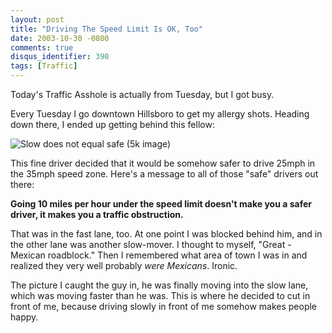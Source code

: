 ```yaml
---
layout: post
title: "Driving The Speed Limit Is OK, Too"
date: 2003-10-30 -0800
comments: true
disqus_identifier: 390
tags: [Traffic]
---
```

Today's Traffic Asshole is actually from Tuesday, but I got busy.
 
 Every Tuesday I go downtown Hillsboro to get my allergy shots. Heading
down there, I ended up getting behind this fellow:
 
 ![Slow does not equal safe (5k
image)](https://hyqi8g.blu.livefilestore.com/y2pTE7_cyYRXwSHyE_bgsV9TMibOMMEmboX2OFqQs2-AsRWL4mkdZkXiX1naZ2ZHPpJXn1NpfQFFEGVbGTUUn6q4rnmH9OGU3v0VTl5WD7grS0/20031030taotw.jpg?psid=1)
 
 This fine driver decided that it would be somehow safer to drive 25mph
in the 35mph speed zone. Here's a message to all of those "safe" drivers
out there:
 
 **Going 10 miles per hour under the speed limit doesn't make you a
safer driver, it makes you a traffic obstruction.**
 
 That was in the fast lane, too. At one point I was blocked behind him,
and in the other lane was another slow-mover. I thought to myself,
"Great - Mexican roadblock." Then I remembered what area of town I was
in and realized they very well probably *were Mexicans*. Ironic.
 
 The picture I caught the guy in, he was finally moving into the slow
lane, which was moving faster than he was. This is where he decided to
cut in front of me, because driving slowly in front of me somehow makes
people happy.
